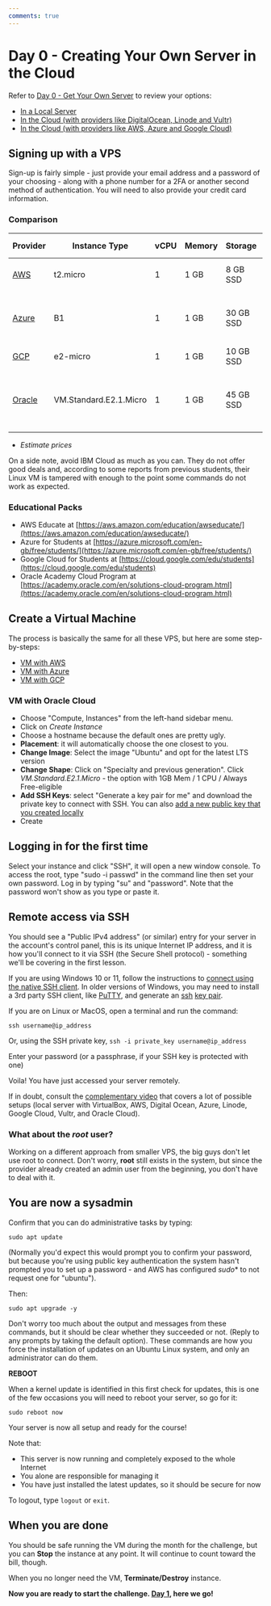 ```yaml
---
comments: true
---
```

# Day 0 - Creating Your Own Server in the Cloud

Refer to [Day 0 - Get Your Own Server](https://linuxupskillchallenge.org/00.md) to review your options:

* [In a Local Server](https://linuxupskillchallenge.org/00-Local-Server.md)
* [In the Cloud (with providers like DigitalOcean, Linode and Vultr)](https://linuxupskillchallenge.org/00-VPS-small.md)
* [In the Cloud (with providers like AWS, Azure and Google Cloud)](https://linuxupskillchallenge.org/00-VPS-big.md)

## Signing up with a VPS

Sign-up is fairly simple - just provide your email address and a password of your choosing - along with a phone number for a 2FA or another second method of authentication. You will need to also provide your credit card information.

### Comparison

| Provider      | Instance Type           | vCPU | Memory | Storage   | Price*  | Trial Credits  | 
| ------------- | ----------------------- | ---- | ------ | --------- | ------ | -------------- | 
| [AWS](https://aws.amazon.com/free/)           | t2.micro                | 1    | 1 GB   | 8 GB SSD  | $18.27 | Free Tier for 1 year |
| [Azure](https://azure.microsoft.com/free/)         | B1                      | 1    | 1 GB   | 30 GB SSD | $12.26 | $200 / 30 days + Free Tier for 1 year |
| [GCP](https://cloud.google.com/free/docs/free-cloud-features)           | e2-micro                | 1    | 1 GB   | 10 GB SSD | $ 7.11 | $300 / 90 days |
| [Oracle](https://www.oracle.com/cloud/free/)        | VM.Standard.E2.1.Micro  | 1    | 1 GB   | 45 GB SSD | $19.92 | $300 / 30 days + Always Free services |

* *Estimate prices*

On a side note, avoid IBM Cloud as much as you can. They do not offer good deals and, according to some reports from previous students, their Linux VM is tampered with enough to the point some commands do not work as expected.

### Educational Packs

* AWS Educate at [https://aws.amazon.com/education/awseducate/](https://aws.amazon.com/education/awseducate/)
* Azure for Students at [https://azure.microsoft.com/en-gb/free/students/](https://azure.microsoft.com/en-gb/free/students/)
* Google Cloud for Students at [https://cloud.google.com/edu/students](https://cloud.google.com/edu/students)
* Oracle Academy Cloud Program at [https://academy.oracle.com/en/solutions-cloud-program.html](https://academy.oracle.com/en/solutions-cloud-program.html)

## Create a Virtual Machine 

The process is basically the same for all these VPS, but here are some step-by-steps:

* [VM with AWS](https://linuxupskillchallenge.org/00-AWS-Free-Tier)
* [VM with Azure](https://linuxupskillchallenge.org/00-Azure-Free-Tier)
* [VM with GCP](https://linuxupskillchallenge.org/00-Google-Cloud)

### VM with Oracle Cloud

* Choose "Compute, Instances" from the left-hand sidebar menu.
* Click on *Create Instance*
* Choose a hostname because the default ones are pretty ugly.
* **Placement**: it will automatically choose the one closest to you.
* **Change Image**: Select the image "Ubuntu" and opt for the latest LTS version
* **Change Shape**: Click on "Specialty and previous generation". Click *VM.Standard.E2.1.Micro* - the option with 1GB Mem / 1 CPU / Always Free-eligible
* **Add SSH Keys**: select "Generate a key pair for me" and download the private key to connect with SSH. You can also [add a new public key that you created locally](https://www.oracle.com/webfolder/technetwork/tutorials/obe/cloud/compute-iaas/generating_ssh_key/generate_ssh_key.html#summary)
* Create

## Logging in for the first time

Select your instance and click "SSH", it will open a new window console. To access the root, type "sudo -i passwd" in the command line then set your own password. Log in by typing "su" and "password". Note that the password won't show as you type or paste it.

## Remote access via SSH

You should see a "Public IPv4 address" (or similar) entry for your server in the account's control panel, this is its unique Internet IP address, and it is how you'll connect to it via SSH (the Secure Shell protocol) - something we'll be covering in the first lesson.

If you are using Windows 10 or 11, follow the instructions to [connect using the native SSH client](https://youtu.be/Z46YbczqbiE). In older versions of Windows, you may need to install a 3rd party SSH client, like [PuTTY](https://youtu.be/pWDHUlvcAsg), and generate an [ssh](https://youtu.be/4jakCV5JYx0) [key pair](https://youtu.be/4jakCV5JYx0).

If you are on Linux or MacOS, open a terminal and run the command:

`ssh username@ip_address`

Or, using the SSH private key, `ssh -i private_key username@ip_address`

Enter your password (or a passphrase, if your SSH key is protected with one)

Voila! You have just accessed your server remotely.

If in doubt, consult the [complementary video](https://youtube.com/live/_-6UYOjRIVQ) that covers a lot of possible setups (local server with VirtualBox, AWS, Digital Ocean, Azure, Linode, Google Cloud, Vultr, and Oracle Cloud).

### What about the *root* user?

Working on a different approach from smaller VPS, the big guys don't let use root to connect. Don't worry, **root** still exists in the system, but since the provider already created an admin user from the beginning, you don't have to deal with it.

## You are now a sysadmin

Confirm that you can do administrative tasks by typing:

`sudo apt update`

(Normally you'd expect this would prompt you to confirm your password, but because you're using public key authentication the system hasn't prompted you to set up a password - and AWS has configured _sudo_* to not request one for "ubuntu").

Then:

`sudo apt upgrade -y`

Don't worry too much about the output and messages from these commands, but it should be clear whether they succeeded or not. (Reply to any prompts by taking the default option). These commands are how you force the installation of updates on an Ubuntu Linux system, and only an administrator can do them.

**REBOOT**

When a kernel update is identified in this first check for updates, this is one of the few occasions you will need to reboot your server, so go for it:

`sudo reboot now`

Your server is now all setup and ready for the course!

Note that:

* This server is now running and completely exposed to the whole Internet
* You alone are responsible for managing it
* You have just installed the latest updates, so it should be secure for now

To logout, type `logout` or `exit`.

## When you are done

You should be safe running the VM during the month for the challenge, but you can **Stop** the instance at any point. It will continue to count toward the bill, though.

When you no longer need the VM, **Terminate/Destroy** instance.

**Now you are ready to start the challenge. [Day 1](https://linuxupskillchallenge.org/01.md), here we go!**
